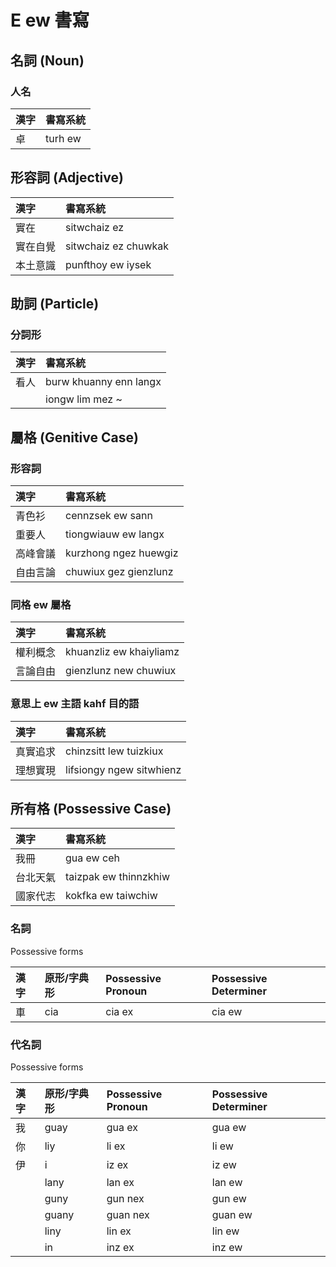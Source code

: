 # E ew 書寫

## 名詞 (Noun)

### 人名

| 漢字 | 書寫系統 |
| :--- | :--- |
| 卓 | turh ew |

## 形容詞 (Adjective)

| 漢字 | 書寫系統 |
| :--- | :--- |
| 實在 | sitwchaiz ez |
| 實在自覺 | sitwchaiz ez chuwkak |
| 本土意識 | punfthoy ew iysek |

## 助詞 (Particle)

### 分詞形

| 漢字 | 書寫系統 |
| :--- | :--- |
| 看人 | burw khuanny enn langx |
|| iongw lim mez ~ |

## 屬格 (Genitive Case)

### 形容詞

| 漢字 | 書寫系統 |
| :--- | :--- |
| 青色衫 | cennzsek ew sann |
| 重要人 | tiongwiauw ew langx |
| 高峰會議 | kurzhong ngez huewgiz |
| 自由言論 | chuwiux gez gienzlunz |

### 同格 ew 屬格

| 漢字 | 書寫系統 |
| :--- | :--- |
| 權利概念 | khuanzliz ew khaiyliamz |
| 言論自由 | gienzlunz new chuwiux |

### 意思上 ew 主語 kahf 目的語

| 漢字 | 書寫系統 |
| :--- | :--- |
| 真實追求 | chinzsitt lew tuizkiux |
| 理想實現 | lifsiongy ngew sitwhienz |

## 所有格 (Possessive Case)

| 漢字 | 書寫系統 |
| :--- | :--- |
| 我冊 | gua ew ceh |
| 台北天氣 | taizpak ew thinnzkhiw |
| 國家代志 | kokfka ew taiwchiw |

### 名詞

Possessive forms

| 漢字 | 原形/字典形 | Possessive Pronoun | Possessive Determiner |
| :--- | :--- | :--- | :--- |
| 車 | cia | cia ex | cia ew |

### 代名詞

Possessive forms

| 漢字 | 原形/字典形 | Possessive Pronoun | Possessive Determiner |
| :--- | :--- | :--- | :--- |
| 我 | guay | gua ex | gua ew |
| 你 | liy | li ex | li ew |
| 伊 | i | iz ex | iz ew |
|| lany | lan ex | lan ew |
|| guny | gun nex | gun ew |
|| guany | guan nex | guan ew |
|| liny | lin ex | lin ew |
|| in | inz ex | inz ew |
